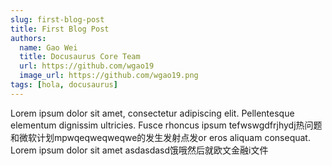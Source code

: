 ```yaml
---
slug: first-blog-post
title: First Blog Post
authors:
  name: Gao Wei
  title: Docusaurus Core Team
  url: https://github.com/wgao19
  image_url: https://github.com/wgao19.png
tags: [hola, docusaurus]
---
```


Lorem ipsum dolor sit amet, consectetur adipiscing elit. Pellentesque elementum dignissim ultricies. Fusce rhoncus ipsum tefwswgdfrjhydj热问题和微软计划mpwqeqweqweqwe的发生发射点发or eros aliquam consequat. Lorem ipsum dolor sit amet asdasdasd饿哦然后就欧文金融i文件
